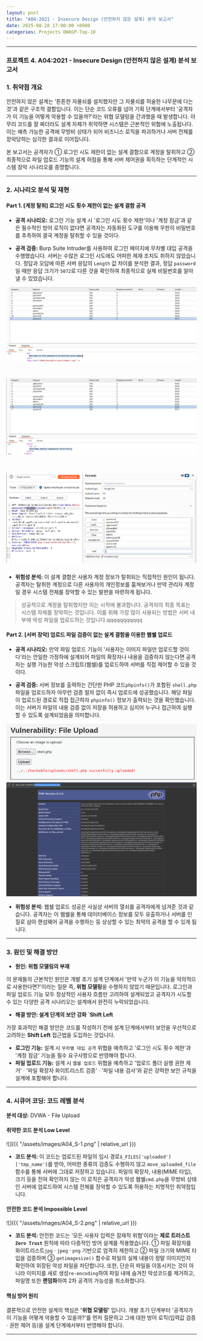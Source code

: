 ```yaml
---
layout: post
title: "A04:2021 - Insecure Design (안전하지 않은 설계) 분석 보고서"
date: 2025-08-28 17:00:00 +0900
categories: Projects OWASP-Top-10
---
```

---

### **프로젝트 4. A04:2021 - Insecure Design (안전하지 않은 설계) 분석 보고서**

### 1. 취약점 개요

   안전하지 않은 설계는 '튼튼한 자물쇠를 설치했지만 그 자물쇠를 허술한 나무문에 다는 것'과 같은 구조적 결함입니다. 이는 단순 코드 오류를 넘어 기획 단계에서부터 '공격자가 이 기능을 어떻게 악용할 수 있을까?'라는 위협 모델링을 간과했을 때 발생합니다. 아무리 코드를 잘 짜더라도 설계 자체가 취약하면 시스템은 근본적인 위험에 노출됩니다. 이는 예측 가능한 공격에 무방비 상태가 되어 비즈니스 로직을 파괴하거나 서버 전체를 장악당하는 심각한 결과로 이어집니다.

   본 보고서는 공격자가 ① 로그인 시도 제한이 없는 설계 결함으로 계정을 탈취하고 ② 최종적으로 파일 업로드 기능의 설계 허점을 통해 서버 제어권을 획득하는 단계적인 시스템 장악 시나리오를 증명합니다.


---

### 2. 시나리오 분석 및 재현

#### Part 1. [계정 탈취] 로그인 시도 횟수 제한이 없는 설계 결함 공격

*   **공격 시나리오:**
   로그인 기능 설계 시 '로그인 시도 횟수 제한'이나 '계정 잠금'과 같은 필수적인 방어 로직이 없다면 공격자는 자동화된 도구를 이용해 무한히 비밀번호를 추측하여 결국 계정을 탈취할 수 있을 것이다.

*   **공격 검증:**
   Burp Suite Intruder를 사용하여 로그인 페이지에 무차별 대입 공격을 수행했습니다. 서버는 수많은 로그인 시도에도 어떠한 제재 조치도 취하지 않았습니다. 정답과 오답에 따른 서버 응답의 `Length` 값 차이를 분석한 결과, 정답 `password`일 때만 응답 크기가 `5072`로 다른 것을 확인하여 최종적으로 실제 비밀번호를 알아낼 수 있었습니다.

   ![Welcome](/assets/images/A04_P1-1.png)
#   ![incorrect](/assets/images/A04_P1-2.png)
#   ![주입 자동화](/assets/images/A04_P1-3.png)

*   **위험성 분석:**
   이 설계 결함은 사용자 계정 정보가 탈취되는 직접적인 원인이 됩니다. 공격자는 탈취한 계정으로 다른 사용자의 개인정보를 훔쳐보거나 만약 관리자 계정일 경우 시스템 전체를 장악할 수 있는 발판을 마련하게 됩니다.

>  성공적으로 계정을 탈취했지만 이는 시작에 불과합니다. 공격자의 최종 목표는 시스템 자체를 장악하는 것입니다. 이를 위해 가장 많이 사용되는 방법은 서버 내부에 악성 파일을 업로드하는 것입니다.qqqqqqqqqqq

#### Part 2. [서버 장악] 업로드 파일 검증이 없는 설계 결함을 이용한 웹쉘 업로드

*   **공격 시나리오:**
   만약 파일 업로드 기능이 '사용자는 이미지 파일만 업로드할 것이다'라는 안일한 가정하에 설계되어 파일의 확장자나 내용을 검증하지 않는다면 공격자는 실행 가능한 악성 스크립트(웹쉘)를 업로드하여 서버를 직접 제어할 수 있을 것이다.

*   **공격 검증:**
   서버 정보를 출력하는 간단한 PHP 코드`phpinfo()`가 포함된 `shell.php` 파일을 업로드하자 아무런 검증 절차 없이 즉시 업로드에 성공했습니다. 해당 파일이 업로드된 경로로 직접 접근하자 `phpinfo()` 정보가 출력되는 것을 확인했습니다. 이는 서버가 파일의 내용 검증 없이 저장을 허용하고 심지어 누구나 접근하여 실행할 수 있도록 설계되었음을 의미합니다.

   ![upload](/assets/images/A04_P3-1.png)
   ![phpinfo](/assets/images/A04_P3-2.png)

*   **위험성 분석:**
   웹쉘 업로드 성공은 사실상 서버의 열쇠를 공격자에게 넘겨준 것과 같습니다. 공격자는 이 웹쉘을 통해 데이터베이스 정보를 모두 유출하거나 서버를 인질로 삼아 랜섬웨어 공격을 수행하는 등 상상할 수 있는 최악의 공격을 할 수 있게 됩니다.

---

### 3. 원인 및 해결 방안

*   **원인: 위협 모델링의 부재**

   이 문제들의 근본적인 원인은 개발 초기 설계 단계에서 '만약 누군가 이 기능을 악의적으로 사용한다면?'이라는 질문 즉, **위협 모델링**을 수행하지 않았기 때문입니다. 로그인과 파일 업로드 기능 모두 정상적인 사용자 흐름만 고려하여 설계되었고 공격자가 시도할 수 있는 다양한 공격 시나리오는 설계에서 완전히 누락되었습니다.

*   **해결 방안: 설계 단계의 보안 강화 `Shift Left**

   가장 효과적인 해결 방안은 코드를 작성하기 전에 설계 단계에서부터 보안을 우선적으로 고려하는 **Shift Left** 접근법을 도입하는 것입니다.
   *   **로그인 기능:** 설계 시 `무차별 대입 공격` 위협을 예측하고 '로그인 시도 횟수 제한'과 '계정 잠금' 기능을 필수 요구사항으로 반영해야 합니다.
   *   **파일 업로드 기능:** 설계 시 `웹쉘 업로드` 위협을 예측하고 '업로드 폴더 실행 권한 제거' · '파일 확장자 화이트리스트 검증' · '파일 내용 검사'와 같은 강력한 보안 규칙을 설계에 포함해야 합니다.

---

### 4. 시큐어 코딩: 코드 레벨 분석

**분석 대상:** DVWA - File Upload

#### 취약한 코드 분석 Low Level

   ![]({{ "/assets/images/A04_S-1.png" | relative_url }})

   *   **코드 분석:** 이 코드는 업로드된 파일의 임시 경로`$_FILES['uploaded']['tmp_name']`를 받아, 어떠한 종류의 검증도 수행하지 않고 `move_uploaded_file` 함수를 통해 서버에 그대로 저장하고 있습니다. 파일의 확장자, 내용(MIME 타입), 크기 등을 전혀 확인하지 않는 이 로직은 공격자가 악성 웹쉘`cmd.php`을 무방비 상태인 서버에 업로드하여 시스템 전체를 장악할 수 있도록 허용하는 치명적인 취약점입니다.

#### 안전한 코드 분석 Impossible Level

   ![]({{ "/assets/images/A04_S-2.png" | relative_url }})  

   *   **코드 분석:** 안전한 코드는 '모든 사용자 입력은 잠재적 위협'이라는 **제로 트러스트`Zero Trust`** 원칙에 따라 다층적인 방어 설계를 적용했습니다. ① 파일 확장자를 화이트리스트`jpg` · `jpeg` · `png` 기반으로 엄격히 제한하고 ② 파일 크기와 MIME 타입을 검증하며 ③ `getimagesize()` 함수로 파일의 실제 내용이 정말 이미지인지 확인하여 위장된 악성 파일을 차단합니다. 또한, 단순히 파일을 이동시키는 것이 아니라 이미지를 새로 생성`re-encoding`하여 파일 내에 숨겨진 악성코드를 제거하고, 파일명 또한 **랜덤화**하여 2차 공격의 가능성을 최소화합니다.

#### 핵심 방어 원리

   결론적으로 안전한 설계의 핵심은 **'위협 모델링'** 입니다. 개발 초기 단계부터 '공격자가 이 기능을 어떻게 악용할 수 있을까?'를 먼저 질문하고 그에 대한 방어 로직(입력값 검증 · 권한 제어 등)을 설계 단계에서부터 반영해야 합니다.

<hr class="short-rule">